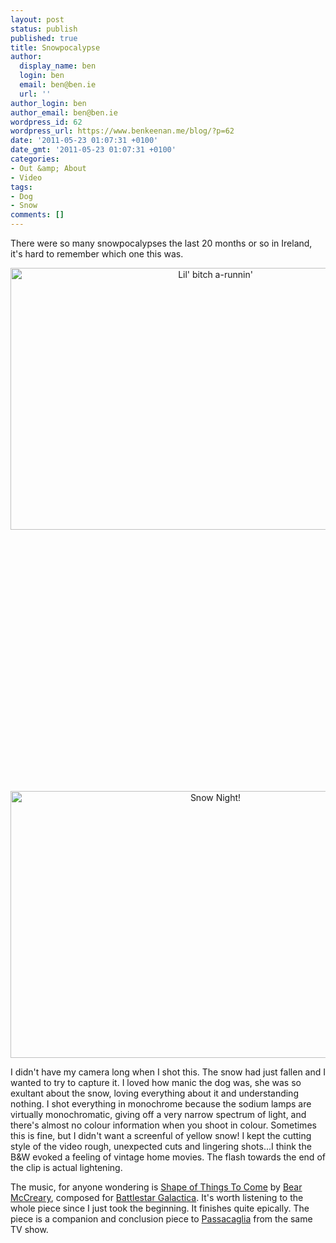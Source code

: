 ```yaml
---
layout: post
status: publish
published: true
title: Snowpocalypse
author:
  display_name: ben
  login: ben
  email: ben@ben.ie
  url: ''
author_login: ben
author_email: ben@ben.ie
wordpress_id: 62
wordpress_url: https://www.benkeenan.me/blog/?p=62
date: '2011-05-23 01:07:31 +0100'
date_gmt: '2011-05-23 01:07:31 +0100'
categories:
- Out &amp; About
- Video
tags:
- Dog
- Snow
comments: []
---
```

<p style="text-align: left;">There were so many snowpocalypses the last 20 months or so in Ireland, it's hard to remember which one this was.</p>
<p style="text-align: center;"><img class="aligncenter" src="https://farm5.static.flickr.com/4129/5210274187_1a17933722_z.jpg" alt="Lil' bitch a-runnin'" width="640" height="419" /></p>
<p style="text-align: center;"><object width="640" height="390" classid="clsid:d27cdb6e-ae6d-11cf-96b8-444553540000" codebase="https://download.macromedia.com/pub/shockwave/cabs/flash/swflash.cab#version=6,0,40,0"><param name="allowFullScreen" value="true" /><param name="allowscriptaccess" value="always" /><param name="src" value="https://www.youtube.com/v/sT2kfZSzb5A?fs=1&amp;hl=en_US&amp;hd=1" /><param name="allowfullscreen" value="true" /><embed width="640" height="390" type="application/x-shockwave-flash" src="https://www.youtube.com/v/sT2kfZSzb5A?fs=1&amp;hl=en_US&amp;hd=1" allowFullScreen="true" allowscriptaccess="always" allowfullscreen="true" /></object></p>
<p style="text-align: center;"><img class="aligncenter" src="https://farm5.static.flickr.com/4110/5210769220_ff0f2f8edc_z.jpg" alt="Snow Night!" width="640" height="427" /></p>
<p>I didn't have my camera long when I shot this. The snow had just fallen and I wanted to try to capture it. I loved how manic the dog was, she was so exultant about the snow, loving everything about it and understanding nothing. I shot everything in monochrome because the sodium lamps are virtually monochromatic, giving off a very narrow spectrum of light, and there's almost no colour information when you shoot in colour. Sometimes this is fine, but I didn't want a screenful of yellow snow! I kept the cutting style of the video rough, unexpected cuts and lingering shots...I think the B&amp;W evoked a feeling of vintage home movies. The flash towards the end of the clip is actual lightening.</p>
<p>The music, for anyone wondering is <a href="https://www.youtube.com/watch?v=x8zsE5zdlsQ" target="_blank">Shape of Things To Come</a> by <a href="https://www.imdb.com/name/nm0566970/" target="_blank">Bear McCreary</a>, composed for <a href="https://en.wikipedia.org/wiki/Battlestar_Galactica_(2004_TV_series)" target="_blank">Battlestar Galactica</a>. It's worth listening to the whole piece since I just took the beginning. It finishes quite epically. The piece is a companion and conclusion piece to <a href="https://www.youtube.com/watch?v=WSYPYq9D_No" target="_blank">Passacaglia</a> from the same TV show.</p>
